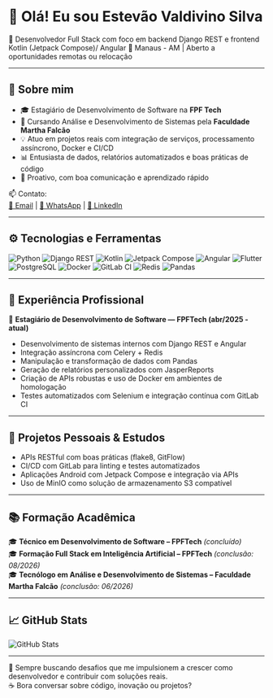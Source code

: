# 👋 Olá! Eu sou Estevão Valdivino Silva

🚀 Desenvolvedor Full Stack com foco em backend Django REST e frontend Kotlin (Jetpack Compose)/ Angular 
📍 Manaus - AM | Aberto a oportunidades remotas ou relocação

---

## 💼 Sobre mim  
- 🎓 Estagiário de Desenvolvimento de Software na **FPF Tech**  
- 📘 Cursando Análise e Desenvolvimento de Sistemas pela **Faculdade Martha Falcão**  
- 💡 Atuo em projetos reais com integração de serviços, processamento assíncrono, Docker e CI/CD  
- 📊 Entusiasta de dados, relatórios automatizados e boas práticas de código  
- 🤝 Proativo, com boa comunicação e aprendizado rápido

📫 Contato:  
[📧 Email](mailto:estevaovsilva@outlook.com) | [💬 WhatsApp](https://wa.me/5592988049143) | [🔗 LinkedIn](https://www.linkedin.com/in/estevaovsilva)

---

## ⚙️ Tecnologias e Ferramentas  
![Python](https://img.shields.io/badge/Python-3776AB?style=for-the-badge&logo=python&logoColor=white)
![Django REST](https://img.shields.io/badge/Django%20REST-ff1709?style=for-the-badge&logo=django&logoColor=white)
![Kotlin](https://img.shields.io/badge/Kotlin-0095D5?style=for-the-badge&logo=kotlin&logoColor=white)
![Jetpack Compose](https://img.shields.io/badge/Jetpack_Compose-4285F4?style=for-the-badge&logo=android&logoColor=white)
![Angular](https://img.shields.io/badge/Angular-DD0031?style=for-the-badge&logo=angular&logoColor=white)
![Flutter](https://img.shields.io/badge/Flutter-02569B?style=for-the-badge&logo=flutter&logoColor=white)
![PostgreSQL](https://img.shields.io/badge/PostgreSQL-336791?style=for-the-badge&logo=postgresql&logoColor=white)
![Docker](https://img.shields.io/badge/Docker-2496ED?style=for-the-badge&logo=docker&logoColor=white)
![GitLab CI](https://img.shields.io/badge/GitLab_CI-FC6D26?style=for-the-badge&logo=gitlab&logoColor=white)
![Redis](https://img.shields.io/badge/Redis-DC382D?style=for-the-badge&logo=redis&logoColor=white)
![Pandas](https://img.shields.io/badge/Pandas-150458?style=for-the-badge&logo=pandas&logoColor=white)

---

## 🧠 Experiência Profissional  
🎯 **Estagiário de Desenvolvimento de Software — FPFTech (abr/2025 - atual)**  
- Desenvolvimento de sistemas internos com Django REST e Angular  
- Integração assíncrona com Celery + Redis  
- Manipulação e transformação de dados com Pandas  
- Geração de relatórios personalizados com JasperReports  
- Criação de APIs robustas e uso de Docker em ambientes de homologação  
- Testes automatizados com Selenium e integração contínua com GitLab CI

---

## 🧪 Projetos Pessoais & Estudos  
- APIs RESTful com boas práticas (flake8, GitFlow)  
- CI/CD com GitLab para linting e testes automatizados  
- Aplicações Android com Jetpack Compose e integração via APIs  
- Uso de MinIO como solução de armazenamento S3 compatível

---

## 📚 Formação Acadêmica  
🎓 **Técnico em Desenvolvimento de Software – FPFTech** *(concluído)*  
🎓 **Formação Full Stack em Inteligência Artificial – FPFTech** *(conclusão: 08/2026)*  
🎓 **Tecnólogo em Análise e Desenvolvimento de Sistemas – Faculdade Martha Falcão** *(conclusão: 06/2026)*  

---

## 📈 GitHub Stats  
![GitHub Stats](https://github-readme-stats.vercel.app/api?username=EstevaoSillva&show_icons=true&theme=radical)

---

📌 Sempre buscando desafios que me impulsionem a crescer como desenvolvedor e contribuir com soluções reais.  
☕ Bora conversar sobre código, inovação ou projetos?

